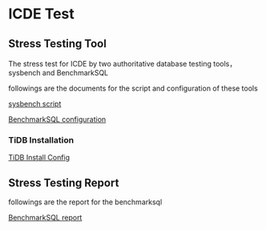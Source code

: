 # ICDE Test

## Stress Testing Tool
The stress test for ICDE by two authoritative database testing tools， sysbench and BenchmarkSQL

followings are the documents for the script and configuration of these tools

[sysbench script](doc/sysbench-test.md)

[BenchmarkSQL configuration](doc/benchmarksql-test.md)


### TiDB Installation
[TiDB Install Config](doc/tidb-install.md)

## Stress Testing Report

followings are the report for the benchmarksql

[BenchmarkSQL report](report)
